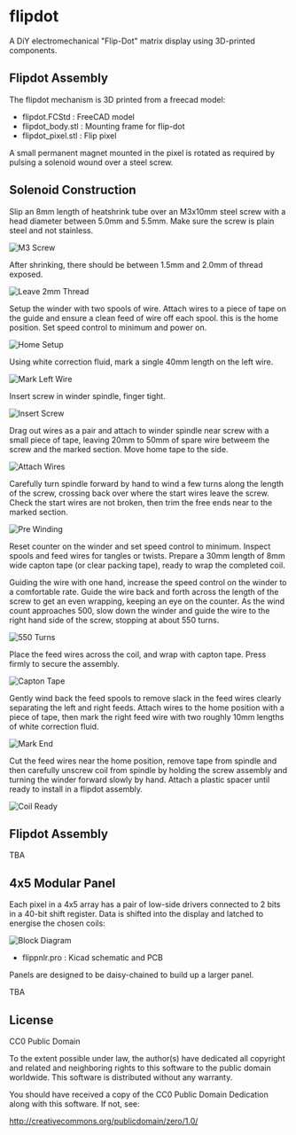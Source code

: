 # flipdot

A DiY electromechanical "Flip-Dot" matrix 
display using 3D-printed components.

## Flipdot Assembly

The flipdot mechanism is 3D printed from a freecad model:

 - flipdot.FCStd : FreeCAD model
 - flipdot_body.stl : Mounting frame for flip-dot
 - flipdot_pixel.stl : Flip pixel

A small permanent magnet mounted in the pixel is rotated as required by
pulsing a solenoid wound over a steel screw.

## Solenoid Construction

Slip an 8mm length of heatshrink tube over an M3x10mm steel screw with
a head diameter between 5.0mm and 5.5mm. Make sure the screw is plain
steel and not stainless.

![M3 Screw](images/coil_01_materials.jpg "M3 Screw")

After shrinking, there should be between 1.5mm and 2.0mm of thread exposed.

![Leave 2mm Thread](images/coil_02_shrink.jpg "Leave 2mm Thread")

Setup the winder with two spools of wire. Attach wires to a piece of tape
on the guide and ensure a clean feed of wire off each spool. this is the
home position. Set speed control to minimum and power on.

![Home Setup](images/home_setup.jpg "Home Setup")

Using white correction fluid, mark a single 40mm length on the left wire.

![Mark Left Wire](images/mark_left_wire.jpg "Mark Left Wire")

Insert screw in winder spindle, finger tight.

![Insert Screw](images/insert_screw.jpg "Insert Screw")

Drag out wires as a pair and attach to winder spindle near screw
with a small piece of tape, leaving 20mm to 50mm of spare wire 
betweem the screw and the marked section. Move home tape to the side.

![Attach Wires](images/attach_wires.jpg "Attach Wires")

Carefully turn spindle forward by hand to wind a few turns along
the length of the screw, crossing back over where the start wires
leave the screw. Check the start wires are
not broken, then trim the free ends near to the marked section.

![Pre Winding](images/pre_winding.jpg "Pre Winding")

Reset counter on the winder and set speed control to minimum.
Inspect spools and feed wires for tangles or twists. Prepare a 30mm
length of 8mm wide capton tape (or clear packing tape), ready to wrap
the completed coil.

Guiding the wire with one hand, increase the speed control on the winder
to a comfortable rate. Guide the wire back and forth across the length of
the screw to get an even wrapping, keeping an eye on the counter. As
the wind count approaches 500, slow down the winder and guide the wire to
the right hand side of the screw, stopping at about 550 turns.

![550 Turns](images/550_turns.jpg "550 Turns")

Place the feed wires across the coil, and wrap with capton tape. Press
firmly to secure the assembly.

![Capton Tape](images/capton_tape.jpg "Capton Tape")

Gently wind back the feed spools to remove slack in the feed wires
clearly separating the left and right feeds. Attach wires to the home
position with a piece of tape, then mark the right feed wire with
two roughly 10mm lengths of white correction fluid.

![Mark End](images/mark_end.jpg "Mark End")

Cut the feed wires near the home position, remove tape from spindle
and then carefully unscrew coil from spindle by holding the screw
assembly and turning the winder forward slowly by hand. Attach a 
plastic spacer until ready to install in a flipdot assembly.

![Coil Ready](images/coil_ready.jpg "Coil Ready")

## Flipdot Assembly

TBA

## 4x5 Modular Panel

Each pixel in a 4x5 array has a pair of low-side drivers connected
to 2 bits in a 40-bit shift register. Data is shifted into the display
and latched to energise the chosen coils:

![Block Diagram](images/flippnlr_block.svg "Simplified Schematic")

 - flippnlr.pro : Kicad schematic and PCB

Panels are designed to be daisy-chained to build up a larger panel.

TBA

## License

CC0 Public Domain

To the extent possible under law, the author(s) have dedicated
all copyright and related and neighboring rights to this software
to the public domain worldwide. This software is distributed
without any warranty.

You should have received a copy of the CC0 Public Domain Dedication
along with this software. If not, see:

http://creativecommons.org/publicdomain/zero/1.0/

